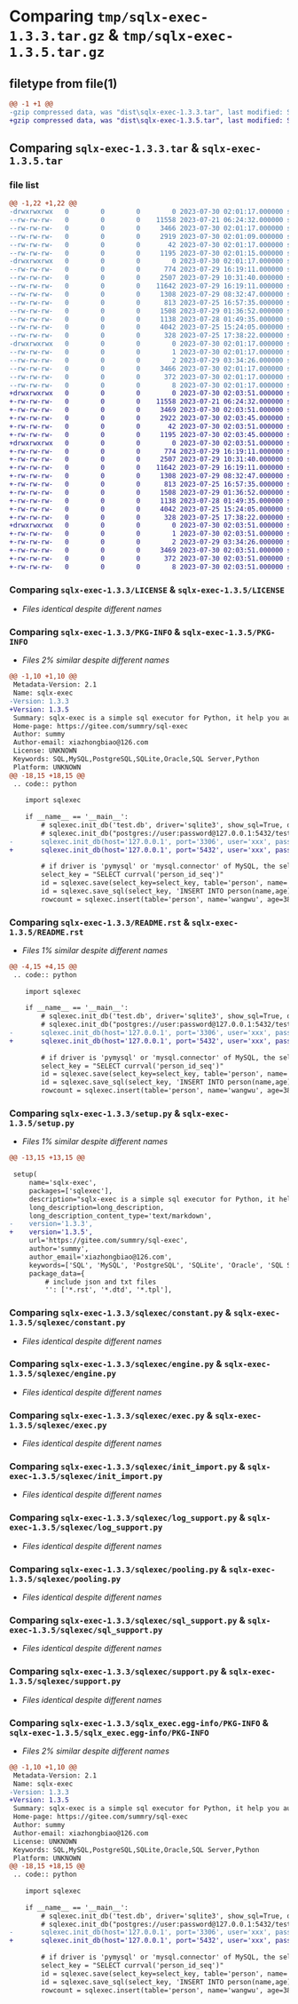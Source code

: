 # Comparing `tmp/sqlx-exec-1.3.3.tar.gz` & `tmp/sqlx-exec-1.3.5.tar.gz`

## filetype from file(1)

```diff
@@ -1 +1 @@
-gzip compressed data, was "dist\sqlx-exec-1.3.3.tar", last modified: Sun Jul 30 02:01:17 2023, max compression
+gzip compressed data, was "dist\sqlx-exec-1.3.5.tar", last modified: Sun Jul 30 02:03:51 2023, max compression
```

## Comparing `sqlx-exec-1.3.3.tar` & `sqlx-exec-1.3.5.tar`

### file list

```diff
@@ -1,22 +1,22 @@
-drwxrwxrwx   0        0        0        0 2023-07-30 02:01:17.000000 sqlx-exec-1.3.3/
--rw-rw-rw-   0        0        0    11558 2023-07-21 06:24:32.000000 sqlx-exec-1.3.3/LICENSE
--rw-rw-rw-   0        0        0     3466 2023-07-30 02:01:17.000000 sqlx-exec-1.3.3/PKG-INFO
--rw-rw-rw-   0        0        0     2919 2023-07-30 02:01:09.000000 sqlx-exec-1.3.3/README.rst
--rw-rw-rw-   0        0        0       42 2023-07-30 02:01:17.000000 sqlx-exec-1.3.3/setup.cfg
--rw-rw-rw-   0        0        0     1195 2023-07-30 02:01:15.000000 sqlx-exec-1.3.3/setup.py
-drwxrwxrwx   0        0        0        0 2023-07-30 02:01:17.000000 sqlx-exec-1.3.3/sqlexec/
--rw-rw-rw-   0        0        0      774 2023-07-29 16:19:11.000000 sqlx-exec-1.3.3/sqlexec/constant.py
--rw-rw-rw-   0        0        0     2507 2023-07-29 10:31:40.000000 sqlx-exec-1.3.3/sqlexec/engine.py
--rw-rw-rw-   0        0        0    11642 2023-07-29 16:19:11.000000 sqlx-exec-1.3.3/sqlexec/exec.py
--rw-rw-rw-   0        0        0     1308 2023-07-29 08:32:47.000000 sqlx-exec-1.3.3/sqlexec/init_import.py
--rw-rw-rw-   0        0        0      813 2023-07-25 16:57:35.000000 sqlx-exec-1.3.3/sqlexec/log_support.py
--rw-rw-rw-   0        0        0     1508 2023-07-29 01:36:52.000000 sqlx-exec-1.3.3/sqlexec/pooling.py
--rw-rw-rw-   0        0        0     1138 2023-07-28 01:49:35.000000 sqlx-exec-1.3.3/sqlexec/sql_support.py
--rw-rw-rw-   0        0        0     4042 2023-07-25 15:24:05.000000 sqlx-exec-1.3.3/sqlexec/support.py
--rw-rw-rw-   0        0        0      328 2023-07-25 17:38:22.000000 sqlx-exec-1.3.3/sqlexec/__init__.py
-drwxrwxrwx   0        0        0        0 2023-07-30 02:01:17.000000 sqlx-exec-1.3.3/sqlx_exec.egg-info/
--rw-rw-rw-   0        0        0        1 2023-07-30 02:01:17.000000 sqlx-exec-1.3.3/sqlx_exec.egg-info/dependency_links.txt
--rw-rw-rw-   0        0        0        2 2023-07-29 03:34:26.000000 sqlx-exec-1.3.3/sqlx_exec.egg-info/not-zip-safe
--rw-rw-rw-   0        0        0     3466 2023-07-30 02:01:17.000000 sqlx-exec-1.3.3/sqlx_exec.egg-info/PKG-INFO
--rw-rw-rw-   0        0        0      372 2023-07-30 02:01:17.000000 sqlx-exec-1.3.3/sqlx_exec.egg-info/SOURCES.txt
--rw-rw-rw-   0        0        0        8 2023-07-30 02:01:17.000000 sqlx-exec-1.3.3/sqlx_exec.egg-info/top_level.txt
+drwxrwxrwx   0        0        0        0 2023-07-30 02:03:51.000000 sqlx-exec-1.3.5/
+-rw-rw-rw-   0        0        0    11558 2023-07-21 06:24:32.000000 sqlx-exec-1.3.5/LICENSE
+-rw-rw-rw-   0        0        0     3469 2023-07-30 02:03:51.000000 sqlx-exec-1.3.5/PKG-INFO
+-rw-rw-rw-   0        0        0     2922 2023-07-30 02:03:45.000000 sqlx-exec-1.3.5/README.rst
+-rw-rw-rw-   0        0        0       42 2023-07-30 02:03:51.000000 sqlx-exec-1.3.5/setup.cfg
+-rw-rw-rw-   0        0        0     1195 2023-07-30 02:03:45.000000 sqlx-exec-1.3.5/setup.py
+drwxrwxrwx   0        0        0        0 2023-07-30 02:03:51.000000 sqlx-exec-1.3.5/sqlexec/
+-rw-rw-rw-   0        0        0      774 2023-07-29 16:19:11.000000 sqlx-exec-1.3.5/sqlexec/constant.py
+-rw-rw-rw-   0        0        0     2507 2023-07-29 10:31:40.000000 sqlx-exec-1.3.5/sqlexec/engine.py
+-rw-rw-rw-   0        0        0    11642 2023-07-29 16:19:11.000000 sqlx-exec-1.3.5/sqlexec/exec.py
+-rw-rw-rw-   0        0        0     1308 2023-07-29 08:32:47.000000 sqlx-exec-1.3.5/sqlexec/init_import.py
+-rw-rw-rw-   0        0        0      813 2023-07-25 16:57:35.000000 sqlx-exec-1.3.5/sqlexec/log_support.py
+-rw-rw-rw-   0        0        0     1508 2023-07-29 01:36:52.000000 sqlx-exec-1.3.5/sqlexec/pooling.py
+-rw-rw-rw-   0        0        0     1138 2023-07-28 01:49:35.000000 sqlx-exec-1.3.5/sqlexec/sql_support.py
+-rw-rw-rw-   0        0        0     4042 2023-07-25 15:24:05.000000 sqlx-exec-1.3.5/sqlexec/support.py
+-rw-rw-rw-   0        0        0      328 2023-07-25 17:38:22.000000 sqlx-exec-1.3.5/sqlexec/__init__.py
+drwxrwxrwx   0        0        0        0 2023-07-30 02:03:51.000000 sqlx-exec-1.3.5/sqlx_exec.egg-info/
+-rw-rw-rw-   0        0        0        1 2023-07-30 02:03:51.000000 sqlx-exec-1.3.5/sqlx_exec.egg-info/dependency_links.txt
+-rw-rw-rw-   0        0        0        2 2023-07-29 03:34:26.000000 sqlx-exec-1.3.5/sqlx_exec.egg-info/not-zip-safe
+-rw-rw-rw-   0        0        0     3469 2023-07-30 02:03:51.000000 sqlx-exec-1.3.5/sqlx_exec.egg-info/PKG-INFO
+-rw-rw-rw-   0        0        0      372 2023-07-30 02:03:51.000000 sqlx-exec-1.3.5/sqlx_exec.egg-info/SOURCES.txt
+-rw-rw-rw-   0        0        0        8 2023-07-30 02:03:51.000000 sqlx-exec-1.3.5/sqlx_exec.egg-info/top_level.txt
```

### Comparing `sqlx-exec-1.3.3/LICENSE` & `sqlx-exec-1.3.5/LICENSE`

 * *Files identical despite different names*

### Comparing `sqlx-exec-1.3.3/PKG-INFO` & `sqlx-exec-1.3.5/PKG-INFO`

 * *Files 2% similar despite different names*

```diff
@@ -1,10 +1,10 @@
 Metadata-Version: 2.1
 Name: sqlx-exec
-Version: 1.3.3
+Version: 1.3.5
 Summary: sqlx-exec is a simple sql executor for Python, it help you auto manage database connection and transaction.
 Home-page: https://gitee.com/summry/sql-exec
 Author: summy
 Author-email: xiazhongbiao@126.com
 License: UNKNOWN
 Keywords: SQL,MySQL,PostgreSQL,SQLite,Oracle,SQL Server,Python
 Platform: UNKNOWN
@@ -18,15 +18,15 @@
 .. code:: python
 
    import sqlexec
 
    if __name__ == '__main__':
        # sqlexec.init_db('test.db', driver='sqlite3', show_sql=True, debug=True)
        # sqlexec.init_db("postgres://user:password@127.0.0.1:5432/testdb", driver='psycopg2', pool_size=5, show_sql=True, debug=True)
-       sqlexec.init_db(host='127.0.0.1', port='3306', user='xxx', password='xxx', database='test', show_sql=True, driver='pymysql')
+       sqlexec.init_db(host='127.0.0.1', port='5432', user='xxx', password='xxx', database='testdb', show_sql=True, driver='psycopg2')
 
        # if driver is 'pymysql' or 'mysql.connector' of MySQL, the select_key is 'SELECT LAST_INSERT_ID()'
        select_key = "SELECT currval('person_id_seq')"
        id = sqlexec.save(select_key=select_key, table='person', name='zhangsan', age=15)
        id = sqlexec.save_sql(select_key, 'INSERT INTO person(name,age) VALUES(?,?)', 'lisi', 26)
        rowcount = sqlexec.insert(table='person', name='wangwu', age=38)
```

### Comparing `sqlx-exec-1.3.3/README.rst` & `sqlx-exec-1.3.5/README.rst`

 * *Files 1% similar despite different names*

```diff
@@ -4,15 +4,15 @@
 .. code:: python
 
    import sqlexec
 
    if __name__ == '__main__':
        # sqlexec.init_db('test.db', driver='sqlite3', show_sql=True, debug=True)
        # sqlexec.init_db("postgres://user:password@127.0.0.1:5432/testdb", driver='psycopg2', pool_size=5, show_sql=True, debug=True)
-       sqlexec.init_db(host='127.0.0.1', port='3306', user='xxx', password='xxx', database='test', show_sql=True, driver='pymysql')
+       sqlexec.init_db(host='127.0.0.1', port='5432', user='xxx', password='xxx', database='testdb', show_sql=True, driver='psycopg2')
 
        # if driver is 'pymysql' or 'mysql.connector' of MySQL, the select_key is 'SELECT LAST_INSERT_ID()'
        select_key = "SELECT currval('person_id_seq')"
        id = sqlexec.save(select_key=select_key, table='person', name='zhangsan', age=15)
        id = sqlexec.save_sql(select_key, 'INSERT INTO person(name,age) VALUES(?,?)', 'lisi', 26)
        rowcount = sqlexec.insert(table='person', name='wangwu', age=38)
```

### Comparing `sqlx-exec-1.3.3/setup.py` & `sqlx-exec-1.3.5/setup.py`

 * *Files 1% similar despite different names*

```diff
@@ -13,15 +13,15 @@
 
 setup(
     name='sqlx-exec',
     packages=['sqlexec'],
     description="sqlx-exec is a simple sql executor for Python, it help you auto manage database connection and transaction.",
     long_description=long_description,
     long_description_content_type='text/markdown',
-    version='1.3.3',
+    version='1.3.5',
     url='https://gitee.com/summry/sql-exec',
     author='summy',
     author_email='xiazhongbiao@126.com',
     keywords=['SQL', 'MySQL', 'PostgreSQL', 'SQLite', 'Oracle', 'SQL Server', 'Python'],
     package_data={
         # include json and txt files
         '': ['*.rst', '*.dtd', '*.tpl'],
```

### Comparing `sqlx-exec-1.3.3/sqlexec/constant.py` & `sqlx-exec-1.3.5/sqlexec/constant.py`

 * *Files identical despite different names*

### Comparing `sqlx-exec-1.3.3/sqlexec/engine.py` & `sqlx-exec-1.3.5/sqlexec/engine.py`

 * *Files identical despite different names*

### Comparing `sqlx-exec-1.3.3/sqlexec/exec.py` & `sqlx-exec-1.3.5/sqlexec/exec.py`

 * *Files identical despite different names*

### Comparing `sqlx-exec-1.3.3/sqlexec/init_import.py` & `sqlx-exec-1.3.5/sqlexec/init_import.py`

 * *Files identical despite different names*

### Comparing `sqlx-exec-1.3.3/sqlexec/log_support.py` & `sqlx-exec-1.3.5/sqlexec/log_support.py`

 * *Files identical despite different names*

### Comparing `sqlx-exec-1.3.3/sqlexec/pooling.py` & `sqlx-exec-1.3.5/sqlexec/pooling.py`

 * *Files identical despite different names*

### Comparing `sqlx-exec-1.3.3/sqlexec/sql_support.py` & `sqlx-exec-1.3.5/sqlexec/sql_support.py`

 * *Files identical despite different names*

### Comparing `sqlx-exec-1.3.3/sqlexec/support.py` & `sqlx-exec-1.3.5/sqlexec/support.py`

 * *Files identical despite different names*

### Comparing `sqlx-exec-1.3.3/sqlx_exec.egg-info/PKG-INFO` & `sqlx-exec-1.3.5/sqlx_exec.egg-info/PKG-INFO`

 * *Files 2% similar despite different names*

```diff
@@ -1,10 +1,10 @@
 Metadata-Version: 2.1
 Name: sqlx-exec
-Version: 1.3.3
+Version: 1.3.5
 Summary: sqlx-exec is a simple sql executor for Python, it help you auto manage database connection and transaction.
 Home-page: https://gitee.com/summry/sql-exec
 Author: summy
 Author-email: xiazhongbiao@126.com
 License: UNKNOWN
 Keywords: SQL,MySQL,PostgreSQL,SQLite,Oracle,SQL Server,Python
 Platform: UNKNOWN
@@ -18,15 +18,15 @@
 .. code:: python
 
    import sqlexec
 
    if __name__ == '__main__':
        # sqlexec.init_db('test.db', driver='sqlite3', show_sql=True, debug=True)
        # sqlexec.init_db("postgres://user:password@127.0.0.1:5432/testdb", driver='psycopg2', pool_size=5, show_sql=True, debug=True)
-       sqlexec.init_db(host='127.0.0.1', port='3306', user='xxx', password='xxx', database='test', show_sql=True, driver='pymysql')
+       sqlexec.init_db(host='127.0.0.1', port='5432', user='xxx', password='xxx', database='testdb', show_sql=True, driver='psycopg2')
 
        # if driver is 'pymysql' or 'mysql.connector' of MySQL, the select_key is 'SELECT LAST_INSERT_ID()'
        select_key = "SELECT currval('person_id_seq')"
        id = sqlexec.save(select_key=select_key, table='person', name='zhangsan', age=15)
        id = sqlexec.save_sql(select_key, 'INSERT INTO person(name,age) VALUES(?,?)', 'lisi', 26)
        rowcount = sqlexec.insert(table='person', name='wangwu', age=38)
```

